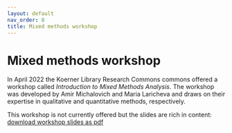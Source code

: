 ```yaml
---
layout: default
nav_order: 8
title: Mixed methods workshop
---
```


# Mixed methods workshop

In April 2022 the Koerner Library Research Commons commons offered a workshop called _Introduction to Mixed Methods Analysis_. The workshop was developed by Amir Michalovich and Maria Laricheva and draws on their expertise in qualitative and quantitative methods, respectively.

This workshop is not currently offered but the slides are rich in content: [download workshop slides as pdf](slides/2022_intro_to_mixed_methods_analysis_slides.pdf)
